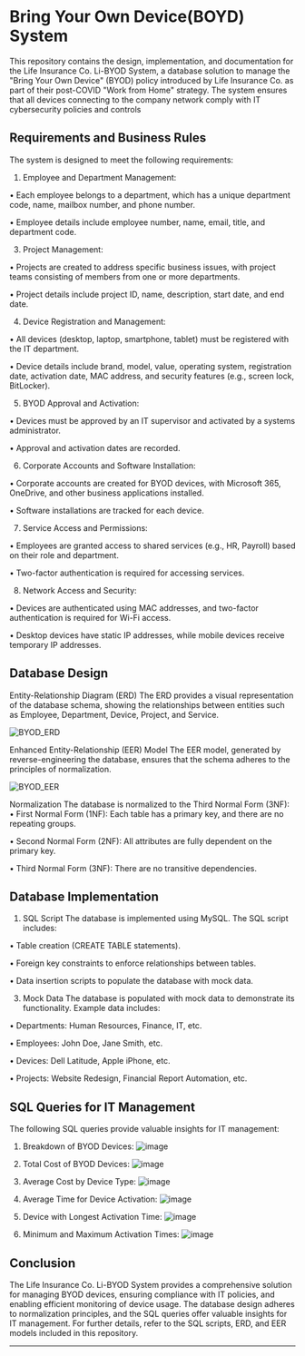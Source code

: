 # Bring Your Own Device(BOYD) System

This repository contains the design, implementation, and documentation for the Life Insurance Co. Li-BYOD System, a database solution to manage the "Bring Your Own Device" (BYOD) policy introduced by Life Insurance Co. as part of their post-COVID "Work from Home" strategy. The system ensures that all devices connecting to the company network comply with IT cybersecurity policies and controls

## Requirements and Business Rules
The system is designed to meet the following requirements:
1.	Employee and Department Management:
   
 •	Each employee belongs to a department, which has a unique department code, name, mailbox number, and phone number.

 •	Employee details include employee number, name, email, title, and department code.
 
3.	Project Management:

 •	Projects are created to address specific business issues, with project teams consisting of members from one or more departments.
 
 •	Project details include project ID, name, description, start date, and end date.

4.	Device Registration and Management:

 •	All devices (desktop, laptop, smartphone, tablet) must be registered with the IT department.
 
 •	Device details include brand, model, value, operating system, registration date, activation date, MAC address, and security features (e.g., screen lock, BitLocker).

5.	BYOD Approval and Activation:

 •	Devices must be approved by an IT supervisor and activated by a systems administrator.

 •	Approval and activation dates are recorded.

6.	Corporate Accounts and Software Installation:
 
 •	Corporate accounts are created for BYOD devices, with Microsoft 365, OneDrive, and other business applications installed.
 
 •	Software installations are tracked for each device.

7.	Service Access and Permissions:

 •	Employees are granted access to shared services (e.g., HR, Payroll) based on their role and department.

 •	Two-factor authentication is required for accessing services.
 
8.	Network Access and Security:

 •	Devices are authenticated using MAC addresses, and two-factor authentication is required for Wi-Fi access.

 •	Desktop devices have static IP addresses, while mobile devices receive temporary IP addresses.

## Database Design
Entity-Relationship Diagram (ERD)
The ERD provides a visual representation of the database schema, showing the relationships between entities such as Employee, Department, Device, Project, and Service.

![BYOD_ERD](https://github.com/user-attachments/assets/cac55c4e-b6de-4c7d-a2fa-adbe9ba539c1)

Enhanced Entity-Relationship (EER) Model
The EER model, generated by reverse-engineering the database, ensures that the schema adheres to the principles of normalization.

![BYOD_EER](https://github.com/user-attachments/assets/ffe020c6-0dab-4964-b77e-9c53c5ec08cf)

Normalization
The database is normalized to the Third Normal Form (3NF):
•	First Normal Form (1NF): Each table has a primary key, and there are no repeating groups.

•	Second Normal Form (2NF): All attributes are fully dependent on the primary key.

•	Third Normal Form (3NF): There are no transitive dependencies.

## Database Implementation
1. SQL Script
The database is implemented using MySQL. The SQL script includes:

 •	Table creation (CREATE TABLE statements).

 •	Foreign key constraints to enforce relationships between tables.

 •	Data insertion scripts to populate the database with mock data.

3. Mock Data
The database is populated with mock data to demonstrate its functionality. Example data includes:

 •	Departments: Human Resources, Finance, IT, etc.

 •	Employees: John Doe, Jane Smith, etc.

 •	Devices: Dell Latitude, Apple iPhone, etc.

 •	Projects: Website Redesign, Financial Report Automation, etc.

## SQL Queries for IT Management
The following SQL queries provide valuable insights for IT management:
1.	Breakdown of BYOD Devices:
![image](https://github.com/user-attachments/assets/1bff6226-c8da-43d2-9ca5-d8f41e56309a)

2.	Total Cost of BYOD Devices:
![image](https://github.com/user-attachments/assets/c1e1bbde-76ee-4470-afcc-643e7f5a6499)

3.	Average Cost by Device Type:
![image](https://github.com/user-attachments/assets/93497413-dbbc-4328-b5ec-6529a79acf3b)

4.	Average Time for Device Activation:
![image](https://github.com/user-attachments/assets/fe9f02d0-46d2-41d9-8b05-8c185c5a8ddc)

5.	Device with Longest Activation Time:
![image](https://github.com/user-attachments/assets/7076a32e-69d6-4b7e-81ac-118df1faf80f)

6.	Minimum and Maximum Activation Times:
![image](https://github.com/user-attachments/assets/19d15e17-608a-43f4-9cfa-2d4884a6ca7c)


## Conclusion
The Life Insurance Co. Li-BYOD System provides a comprehensive solution for managing BYOD devices, ensuring compliance with IT policies, and enabling efficient monitoring of device usage. The database design adheres to normalization principles, and the SQL queries offer valuable insights for IT management.
For further details, refer to the SQL scripts, ERD, and EER models included in this repository.
________________________________________

